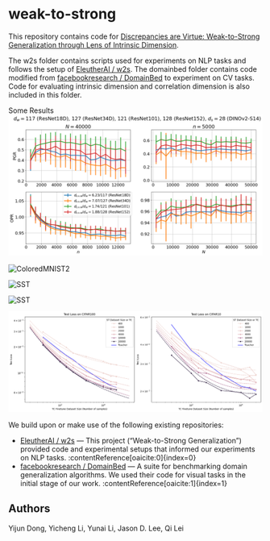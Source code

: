 # weak-to-strong

This repository contains code for [Discrepancies are Virtue: Weak-to-Strong Generalization through Lens of Intrinsic Dimension](https://arxiv.org/abs/2502.05075). 

The w2s folder contains scripts used for experiments on NLP tasks and follows the setup of [EleutherAI / w2s](https://github.com/EleutherAI/w2s).
The domainbed folder contains code modified from [facebookresearch / DomainBed](https://github.com/facebookresearch/DomainBed) to experiment on CV tasks. Code for evaluating intrinsic dimension and correlation dimension is also included in this folder.

Some Results
![ColoredMNIST](fig/coloredmnist_lp/coloredmnist_dsw.png)

![ColoredMNIST2](fig/coloredmnist_lp/coloredmnist_var.png)

![SST](fig/sst2/sst2-dsw.png)

![SST](fig/sst2/sst2-var.png)

![Extrapolation](fig/extrapolation.png)


We build upon or make use of the following existing repositories:

- [EleutherAI / w2s](https://github.com/EleutherAI/w2s) — This project (“Weak-to-Strong Generalization”) provided code and experimental setups that informed our experiments on NLP tasks. :contentReference[oaicite:0]{index=0}  
- [facebookresearch / DomainBed](https://github.com/facebookresearch/DomainBed) — A suite for benchmarking domain generalization algorithms. We used their code for visual tasks in the initial stage of our work. :contentReference[oaicite:1]{index=1}

## Authors
Yijun Dong,
Yicheng Li,
Yunai Li,
Jason D. Lee,
Qi Lei
